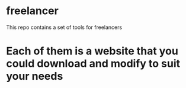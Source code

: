# freelancer
This repo contains a set of tools for freelancers
# Each of them is a website that you could download and modify to suit your needs
